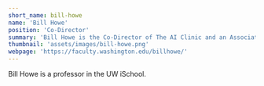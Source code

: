 ```yaml
---
short_name: bill-howe
name: 'Bill Howe'
position: 'Co-Director'
summary: 'Bill Howe is the Co-Director of The AI Clinic and an Associate Professor in the UW iSchool.'
thumbnail: 'assets/images/bill-howe.png'
webpage: 'https://faculty.washington.edu/billhowe/'
---
```

Bill Howe is a professor in the UW iSchool.